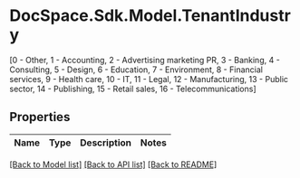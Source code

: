 # DocSpace.Sdk.Model.TenantIndustry
[0 - Other, 1 - Accounting, 2 - Advertising marketing PR, 3 - Banking, 4 - Consulting, 5 - Design, 6 - Education, 7 - Environment, 8 - Financial services, 9 - Health care, 10 - IT, 11 - Legal, 12 - Manufacturing, 13 - Public sector, 14 - Publishing, 15 - Retail sales, 16 - Telecommunications]

## Properties

Name | Type | Description | Notes
------------ | ------------- | ------------- | -------------

[[Back to Model list]](../README.md#documentation-for-models) [[Back to API list]](../README.md#documentation-for-api-endpoints) [[Back to README]](../README.md)

